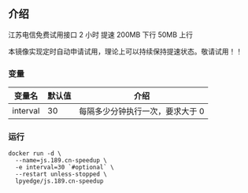 ## 介绍

江苏电信免费试用接口
2 小时 提速 200MB 下行 50MB 上行

本镜像实现定时自动申请试用，理论上可以持续保持提速状态。敬请试用！！

### 变量

| 变量名 | 默认值 | 介绍                             |
| ------ | ------ | -------------------------------- |
| interval  | 30     | 每隔多少分钟执行一次，要求大于 0 |

### 运行

```
docker run -d \
  --name=js.189.cn-speedup \
  -e interval=30 `#optional` \
  --restart unless-stopped \
  lpyedge/js.189.cn-speedup
```
